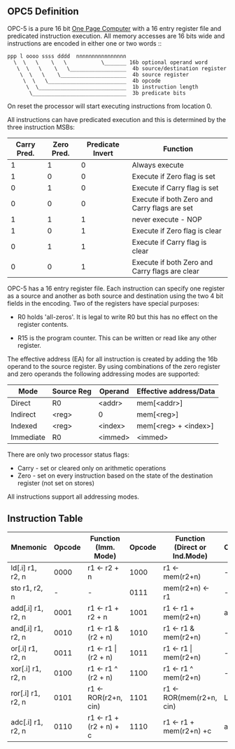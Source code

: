 OPC5 Definition
----------------

OPC-5 is a pure 16 bit [One Page Computer](.) with a 16 entry register file and predicated instruction
execution. All memory accesses are 16 bits wide and instructions are encoded in either one or two words ::

    ppp l oooo ssss dddd  nnnnnnnnnnnnnnnn
      \  \   \    \   \           \_______ 16b optional operand word
       \  \   \    \   \__________________  4b source/destination register
        \  \   \    \_____________________  4b source register
         \  \   \_________________________  4b opcode
          \  \____________________________  1b instruction length
           \______________________________  3b predicate bits                         

On reset the processor will start executing instructions from location 0.

All instructions can have predicated execution and this is determined by the three instruction MSBs:

  |  Carry Pred.  | Zero Pred. |  Predicate Invert  |   Function                       |
  |---------------|------------|--------------------|----------------------------------|
  |      1        |      1     |        0           |   Always execute                 |
  |      1        |      0     |        0           |   Execute if Zero flag is set    |
  |      0        |      1     |        0           |   Execute if Carry flag is set   |
  |      0        |      0     |        0           |   Execute if both Zero and Carry flags are set   |
  |      1        |      1     |        1           |   never execute - NOP            |
  |      1        |      0     |        1           |   Execute if Zero flag is clear  |
  |      0        |      1     |        1           |   Execute if Carry flag is clear |
  |      0        |      0     |        1           |   Execute if both Zero and Carry flags are clear |

OPC-5 has a 16 entry register file. Each instruction can specify one register as a source and another as both source
and destination using the two 4 bit fields in the encoding. Two of the registers have special purposes:

  * R0 holds 'all-zeros'. It is legal to write R0 but this has no effect on the register contents.

  * R15 is the program counter. This can be written or read like any other register.

The effective address (EA) for all instruction is created by adding the 16b operand to the source register. By using
combinations of the zero register and zero operands the following addressing modes are supported:

  |  Mode     | Source Reg | Operand  |  Effective address/Data   |
  |-----------|------------|----------|---------------------------|
  | Direct    | R0         | \<addr\>  | mem[\<addr\>]            |
  | Indirect  | \<reg\>    | 0         | mem[\<reg\>]             |
  | Indexed   | \<reg\>    | \<index\> | mem[\<reg\> + \<index\>] |
  | Immediate | R0         | \<immed\> | \<immed\>                |

There are only two processor status flags:

  * Carry - set or cleared only on arithmetic operations
  * Zero  - set on every instruction based on the state of the destination register (not set on stores)

All instructions support all addressing modes.

Instruction Table
-----------------

| Mnemonic           | Opcode | Function (Imm. Mode)     | Opcode | Function (Direct or Ind.Mode)| Carry |
|--------------------|--------|--------------------------|--------|------------------------------|-------|
| ld[.i] r1, r2, n   | 0000   | r1 <- r2 + n             | 1000   |  r1 <- mem(r2+n)             |   -   |
| sto r1, r2, n      | -      | -                        | 0111   |  mem(r2+n) <- r1             |   -   |
| add[.i] r1, r2, n  | 0001   | r1 <- r1 + r2 + n        | 1001   |  r1 <- r1 + mem(r2+n)        | arith |
| and[.i] r1, r2, n  | 0010   | r1 <- r1 & (r2 + n)      | 1010   |  r1 <- r1 & mem(r2+n)        |   -   |
| or[.i] r1, r2, n   | 0011   | r1 <- r1 \| (r2 + n)     | 1011   |  r1 <- r1 \| mem(r2+n)       |   -   |
| xor[.i] r1, r2, n  | 0100   | r1 <- r1 ^ (r2 + n)      | 1100   |  r1 <- r1 ^ mem(r2+n)        |   -   |
| ror[.i] r1, r2, n  | 0101   | r1 <- ROR(r2+n, cin)     | 1101   |  r1 <- ROR(mem(r2+n, cin)    |  LSB  |
| adc[.i] r1, r2, n  | 0110   | r1 <- r1 + (r2 + n) + c  | 1110   |  r1 <- r1 + mem(r2+n) +c     | arith |
